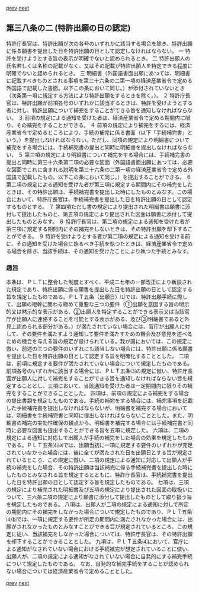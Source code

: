 [prev](/specific/markdowns/特許法/048_Mp-Ch_2-At_38.md)
[next](/specific/markdowns/特許法/050_Mp-Ch_2-At_38_3.md)
## 第三八条の二 (特許出願の日の認定)
特許庁長官は、特許出願が次の各号のいずれかに該当する場合を除き、特許出願に係る願書を提出した日を特許出願の日として認定しなければならない。
一 特許を受けようとする旨の表示が明確でないと認められるとき。
二 特許出願人の氏名若しくは名称の記載がなく、又はその記載が特許出願人を特定できる程度に明確でないと認められるとき。
三 明細書（外国語書面出願にあつては、明細書に記載すべきものとされる事項を第三十六条の二第一項の経済産業省令で定める外国語で記載した書面。以下この条において同じ。）が添付されていないとき（次条第一項に規定する方法により特許出願をするときを除く。）。
２ 特許庁長官は、特許出願が前項各号のいずれかに該当するときは、特許を受けようとする者に対し、特許出願について補完をすることができる旨を通知しなければならない。
３ 前項の規定による通知を受けた者は、経済産業省令で定める期間内に限り、その補完をすることができる。
４ 前項の規定により補完をするには、経済産業省令で定めるところにより、手続の補完に係る書面（以下「手続補完書」という。）を提出しなければならない。ただし、同項の規定により明細書について補完をする場合には、手続補完書の提出と同時に明細書を提出しなければならない。
５ 第三項の規定により明細書について補完をする場合には、手続補完書の提出と同時に第三十六条第二項の必要な図面（外国語書面出願にあつては、必要な図面でこれに含まれる説明を第三十六条の二第一項の経済産業省令で定める外国語で記載したもの。以下この条において同じ。）を提出することができる。
６ 第二項の規定による通知を受けた者が第三項に規定する期間内にその補完をしたときは、その特許出願は、手続補完書を提出した時にしたものとみなす。この場合において、特許庁長官は、手続補完書を提出した日を特許出願の日として認定するものとする。
７ 第四項ただし書の規定により提出された明細書は願書に添付して提出したものと、第五項の規定により提出された図面は願書に添付して提出したものとみなす。
８ 特許庁長官は、第二項の規定による通知を受けた者が第三項に規定する期間内にその補完をしないときは、その特許出願を却下することができる。
９ 特許を受けようとする者が第二項の規定による通知を受ける前に、その通知を受けた場合に執るべき手続を執つたときは、経済産業省令で定める場合を除き、当該手続は、その通知を受けたことにより執つた手続とみなす。

### 趣旨
本条は、ＰＬＴに整合した制度とすべく、平成二七年の一部改正により新設された規定であり、特許出願に係る願書を提出した日を特許出願の日として認定する旨を規定したものである。ＰＬＴ五条（出願日）⑴では、特許出願手続に際して、出願の根幹に関わる極めて重要な三つの要件（①出願を意図する旨の明示的又は黙示的な表示がある、②出願人を特定することができる表示又は当該官庁が出願人に連絡することを可能とする表示がある、及び③明細書であると外見上認められる部分がある。）が満たされていない場合には、官庁が出願人に対して、その要件を満たすよう通知して要件を満たすための機会及び意見を述べるための機会を与える旨の規定が設けられている。我が国においては、この規定に倣い、前述の三つの要件のいずれにも該当しない場合には、特許出願に係る願書を提出した日を特許出願の日として認定する旨を明確化することとした。
二項は、前項に規定する要件が満たされていない場合について規定したものである。前項各号のいずれかに該当する場合には、ＰＬＴ五条⑶の規定に倣い、特許庁長官が出願人に対して補完をすることができる旨を通知しなければならない旨を規定することとし、三項において、当該通知を受けた者は一定期間内に限りその補完をすることができることとした。
四項は、前項の規定による補完をする場合の提出書類を規定したものである。手続の補完をする場合には、補完事項を記載した手続補完書を提出しなければならないが、明細書を補完する場合においては、明細書を手続補完書と同時に提出しなければならないこととした。また、明細書の補完の実効性確保の観点から、明細書を補完する場合には手続補完書と同時に必要な図面も提出することができる旨を五項に規定した。
六項は、二項の規定による通知に対応して出願人が手続の補完をした場合の効果を規定したものである。ＰＬＴ五条⑷⒜では、出願当初に一項に規定する要件のいずれかが充足されていなかった場合には、後に全てが満たされた日を出願日とする旨が規定されているところ、この規定に倣い、二項の規定による通知に対応して出願人が手続の補完をした場合、その特許出願は当該補完に係る手続補完書を提出した時にしたものとみなされる旨を規定するとともに、特許庁長官は、手続補完書を提出した日を特許出願の日として認定する旨を規定したものである。
七項は、三項の規定により補完された明細書及び五項の規定により提出された図面の取扱いについて、三六条二項の規定により願書に添付して提出したものとして取り扱う旨を規定したものである。
八項は、出願人が二項の規定による通知に対して所定の期間内にその補完をしなかった場合について規定したものであり、ＰＬＴ五条⑷⒝では、一項に規定する要件が所定の期間内に満たされなかった場合には、出願がされなかったものとみなすことができる旨が規定されているところ、この規定に従い、当該補完をしなかった場合については、特許庁長官は、その特許出願を却下することができることとした。
九項は、ＰＬＴ五条⑷において、官庁による通知がなされていない場合における手続補完が想定されていることに倣い、出願人が、二項の規定による通知がなされていない場合に自発的にする補完手続について規定したものである。
なお、自発的な補完手続をすることが認められない場合については経済産業省令で定めることとした。

[prev](/specific/markdowns/特許法/048_Mp-Ch_2-At_38.md)
[next](/specific/markdowns/特許法/050_Mp-Ch_2-At_38_3.md)